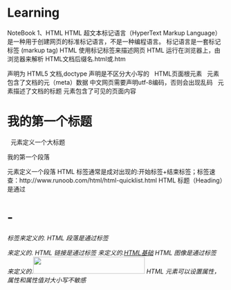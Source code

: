 # Learning
NoteBook
1、HTML
  HTML 超文本标记语言（HyperText Markup Language）是一种用于创建网页的标准标记语言，不是一种编程语言。
  标记语言是一套标记标签 (markup tag)
  HTML 使用标记标签来描述网页
  HTML 运行在浏览器上，由浏览器来解析
  HTML文档后缀名.html或.htm
<!DOCTYPE html>  声明为 HTML5 文档,doctype 声明是不区分大小写的
 <html>   HTML页面根元素
  <head>  元素包含了文档的元（meta）数据
   <meta charset="utf-8">  中文网页需要声明utf-8编码，否则会出现乱码
   <title>HTML测试</title>  元素描述了文档的标题
  </head>
  <body>      元素包含了可见的页面内容
   <h1>我的第一个标题</h1>    元素定义一个大标题
   <p>我的第一个段落</p>   元素定义一个段落
  </body>
 </html>
HTML 标签通常是成对出现的:开始标签+结束标签；标签速查：http://www.runoob.com/html/html-quicklist.html
  HTML 标题（Heading）是通过<h1> - <h6> 标签来定义的.
  HTML 段落是通过标签 <p> 来定义的.
  HTML 链接是通过标签 <a> 来定义的.<a href="http://www.runoob.com/html/html-basic.html">HTML基础</a>
  HTML 图像是通过标签 <img> 来定义的.<img src="http://www.runoob.com/images/logo.png" width="258" height="39" />
  HTML 元素可以设置属性，属性和属性值对大小写不敏感
  <script> 标签用于定义客户端脚本，比如 JavaScript。
  XHTML 以 XML 格式编写的 HTML，是强制性的   声明 ：<!DOCTYPE ....>



Web Service
通过使用 Web services，您的应用程序可向全世界发布功能或消息。通过 Web services，您的会计部门的 Win 2k 服务器可与 IT 供应商的 UNIX 服务器进行连接。
Web services 使用 XML 来编解码数据，并使用 SOAP 借由开放的协议来传输数据。
Web Services 拥有三种基本的元素:SOAP、WSDL 以及 UDDI。
基本的 Web services 平台是XML + HTTP。
WSDL 网络服务描述语言，是基于XML的用来描述Web services以及如何访问它们的一种语言。
WSDL 可描述web service，连同用于web service的消息格式和协议的细节。
SOAP 简易对象访问协议，是一种使应用程序有能力通过HTTP交换信息的基于 XML 的简易协议。用于应用程序之间的通信。
SOAP 是一种用于访问web service的协议，基于XML，独立于语言、平台。
UDDI 指通用的描述、发现以及整合（Universal Description, Discovery and Integration）。
UDDI 是一种目录服务，通过它，企业可注册并搜索 Web services。由 WSDL 描述的网络服务接口目录。经由 SOAP 进行通迅。
